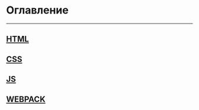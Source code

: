 # Оглавление

---

## [HTML](./HTML/index.md)

## [CSS](./CSS/index.md)

## [JS](./JS/index.md)

## [WEBPACK](./WEBPACK/index.md)
